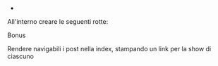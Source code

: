 <!-- - Usando l'array dei post fornito con le relative immagini, creare un file di routing (routers/posts.js) che conterrà le rotte necessario per l'entità post. -->
- 
All'interno creare le seguenti rotte:
<!-- / - index: ritornerà un html con una ul che stamperà la lista dei post -->

<!-- /:slug - show: tramite il parametro dinamico che rappresenta lo slug del post, ritornerà un json con i dati del post -->

<!-- /create - create: ritornerà un semplice html con un h1 con scritto Creazione nuovo post e nel caso venga richiesta una risposta diversa da html lancerà un errore 406 -->

<!-- /:slug/download - download: dovrà far scaricare l’immagine del post rappresentato dallo slug. Attenzione, se lo slug contiene il simbolo / la rotta non funzionerà. C’è qualche strumento che ci permette di codificare lo slug? -->

<!-- Scrivere tutte le funzioni delle rotte nel controller dedicato -->

<!-- Registrare il router dentro app.js con il prefisso /posts. -->


Bonus
<!-- Nella rotta show, aggiungere al post una proprietà image_url dove creare il link completo per l'immagine -->
<!-- Aggiungere un'altra proprietà image_download_url che invece dovrà far scaricare l'immagine puntando alla rotta download -->
Rendere navigabili i post nella index, stampando un link per la show di ciascuno